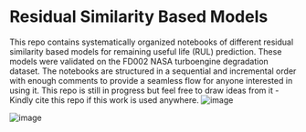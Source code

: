 # Residual Similarity Based Models
This repo contains systematically organized notebooks of different residual similarity based models for remaining useful life (RUL) prediction. 
These models were validated on the FD002 NASA turboengine degradation dataset.
The notebooks are structured in a sequential and incremental order with enough comments to provide a seamless flow for anyone interested in using it.
This repo is still in progress but feel free to draw ideas from it - Kindly cite this repo if this work is used anywhere.
![image](https://github.com/Ogunfool/ImprovedResidualSimilarityBasedModels-RULPrediction/assets/92188038/f0625b93-e050-4193-a818-41b8d1eac0aa)


![image](https://github.com/Ogunfool/ImprovedResidualSimilarityBasedModels-RULPrediction/assets/92188038/11d1a0f4-990a-472b-92f6-c1cc96357e7f)


